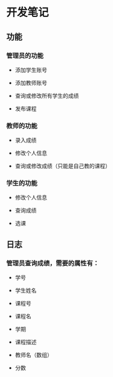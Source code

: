 # 开发笔记

## 功能

### 管理员的功能

* 添加学生账号

* 添加教师账号

* 查询或修改所有学生的成绩

* 发布课程

### 教师的功能

* 录入成绩

* 修改个人信息

* 查询或修改成绩（只能是自己教的课程）

### 学生的功能

* 修改个人信息

* 查询成绩

* 选课

## 日志

### 管理员查询成绩，需要的属性有：

* 学号

* 学生姓名

* 课程号

* 课程名

* 学期

* 课程描述

* 教师名（数组）

* 分数